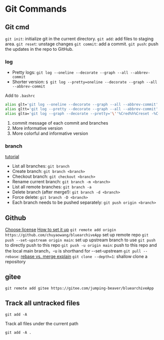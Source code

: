 # Git Commands

## Git cmd

`git init`: initialize git in the current directory.
`git add`: add files to staging area.
`git reset`: unstage changes
`git commit`: add a commit.
`git push`: push the updates in the repo to GitHub.

### log

- Pretty logs: `git log --oneline --decorate --graph --all --abbrev-commit`
- Shorter version: `$ git log --pretty=oneline --decorate --graph --all --abbrev-commit`

Add to `.bashrc`
```bash
alias glt='git log --oneline --decorate --graph --all --abbrev-commit'
alias gltt='git log --pretty --decorate --graph --all --abbrev-commit'
alias glta='git log --graph --decorate --pretty='\''%Cred%h%Creset -%C(auto)%d%Creset %s %Cgreen(%cr) %C(bold blue)<%an>%Creset'\'' --all --abbrev-commit'
```
1. commit message of each commit and branches
2. More informative version
3. More colorful and informative version
### branch

[tutorial](https://www.atlassian.com/git/tutorials/using-branches)
- List all branches: `git branch`
- Create branch: `git branch <branch>`
- Checkout branch: `git checkout <branch>`
- Rename current branch: `git branch -m <branch>`
- List all remote branches: `git branch -a`
- Delete branch (after merge!): `git branch -d <branch>`
- Force delete: `git branch -D <branch>`
- Each branch needs to be pushed separately: `git push origin <branch>`
## Github

[Choose license](https://choosealicense.com/)
[How to set it up](https://docs.github.com/en/get-started/getting-started-with-git/managing-remote-repositories)
`git remote add origin https://github.com/chuyaowang/bluearchiveApp` set up remote repo
`git push --set-upstream origin main`: set up upstream branch to use `git push` to directly push to this repo
`git push -u origin main`: push to this repo and the local main branch，-u is shorthand for --set-upstream
`git pull --rebase`: [rebase vs. merge explain](https://www.atlassian.com/git/tutorials/merging-vs-rebasing)
`git clone --depth=1`: shallow clone a repository

## gitee

`git remote add gitee https://gitee.com/jumping-beaver/bluearchiveApp`

## Track all untracked files

```
git add -A
```

Track all files under the current path

```
git add -A .
```

